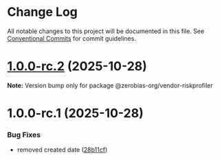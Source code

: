 # Change Log

All notable changes to this project will be documented in this file.
See [Conventional Commits](https://conventionalcommits.org) for commit guidelines.

# [1.0.0-rc.2](https://github.com/zerobias-org/vendor/compare/@zerobias-org/vendor-riskprofiler@1.0.0-rc.1...@zerobias-org/vendor-riskprofiler@1.0.0-rc.2) (2025-10-28)

**Note:** Version bump only for package @zerobias-org/vendor-riskprofiler





# 1.0.0-rc.1 (2025-10-28)


### Bug Fixes

* removed created date ([28b11cf](https://github.com/zerobias-org/vendor/commit/28b11cf2563e9cdadd4b1dc83edd60d2fcd01df0))
